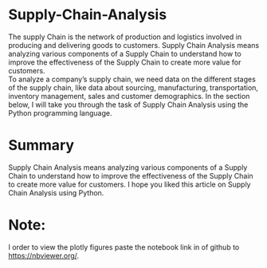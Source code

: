 # Supply-Chain-Analysis
The supply Chain is the network of production and logistics involved in producing and delivering goods to customers. Supply Chain Analysis means analyzing various components of a Supply Chain to understand how to improve the effectiveness of the Supply Chain to create more value for customers.    
To analyze a company’s supply chain, we need data on the different stages of the supply chain, like data about sourcing, manufacturing, transportation, inventory management, sales and customer demographics.
In the section below, I will take you through the task of Supply Chain Analysis using the Python programming language.    
# Summary  
Supply Chain Analysis means analyzing various components of a Supply Chain to understand how to improve the effectiveness of the Supply Chain to create more value for customers. I hope you liked this article on Supply Chain Analysis using Python.  
# Note:  
I order to view the plotly figures paste the notebook link in of github to https://nbviewer.org/.
